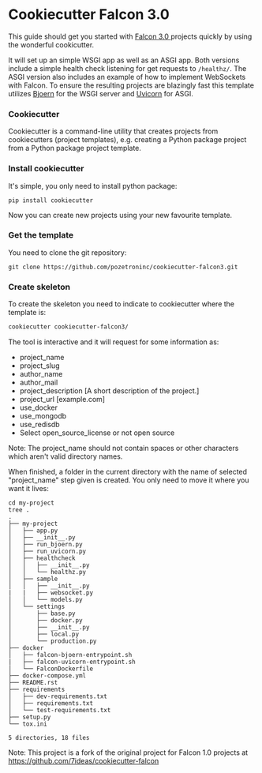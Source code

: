 # Cookiecutter Falcon 3.0

This guide should get you started with [Falcon 3.0 ](https://github.com/falconry/falcon) projects quickly by using the wonderful cookicutter.

It will set up an simple WSGI app as well as an ASGI app. Both versions include a simple health check listening for get requests to `/healthz/`. The ASGI version also includes an example of how to implement WebSockets with Falcon. To ensure the resulting projects are blazingly fast this template utilizes [Bjoern](https://github.com/jonashaag/bjoern) for the WSGI server and [Uvicorn](https://github.com/encode/uvicorn) for ASGI.

### Cookiecutter
Cookiecutter is a command-line utility that creates projects from cookiecutters (project templates), e.g. creating a Python package project from a Python package project template.

### Install cookiecutter
It's simple, you only need to install python package:
```
pip install cookiecutter
```
Now you can create new projects using your new favourite template.

### Get the template
You need to clone the git repository:
```
git clone https://github.com/pozetroninc/cookiecutter-falcon3.git
```

### Create skeleton
To create the skeleton you need to indicate to cookiecutter where the template is:
```bash
cookiecutter cookiecutter-falcon3/
```

The tool is interactive and it will request for some information as:
* project_name
* project_slug
* author_name
* author_mail
* project_description [A short description of the project.]
* project_url [example.com]
* use_docker
* use_mongodb
* use_redisdb
* Select open_source_license or not open source

Note: The project_name should not contain spaces or other characters which aren't valid directory names.

When finished, a folder in the current directory with the name of selected "project_name" step given is created. You only need to move it where you want it lives:

```
cd my-project
tree .
.
├── my-project
│   ├── app.py
│   ├── __init__.py
│   ├── run_bjoern.py
│   ├── run_uvicorn.py
│   ├── healthcheck
│   │   ├── __init__.py
│   │   └── healthz.py
│   ├── sample
│   │   ├── __init__.py
|   |   ├── websocket.py
│   │   └── models.py
│   └── settings
│       ├── base.py
│       ├── docker.py
│       ├── __init__.py
│       ├── local.py
│       └── production.py
├── docker
│   ├── falcon-bjoern-entrypoint.sh
|   ├── falcon-uvicorn-entrypoint.sh
│   └── FalconDockerfile
├── docker-compose.yml
├── README.rst
├── requirements
│   ├── dev-requirements.txt
│   ├── requirements.txt
│   └── test-requirements.txt
├── setup.py
└── tox.ini

5 directories, 18 files
```

Note: This project is a fork of the original project for Falcon 1.0 projects at https://github.com/7ideas/cookiecutter-falcon
